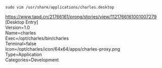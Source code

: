   
```
sudo vim /usr/share/applications/charles.desktop
```
https://www.tapd.cn/21766161/prong/stories/view/1121766161001007279  
[Desktop Entry]  
Version=1.0  
Name=charles  
Exec=/opt/charles/bin/charles  
Terminal=false  
Icon=/opt/charles/icon/64x64/apps/charles-proxy.png  
Type=Application  
Categories=Development  
